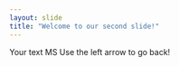 ```yaml
---
layout: slide
title: "Welcome to our second slide!"
---
```

Your text MS
Use the left arrow to go back!

